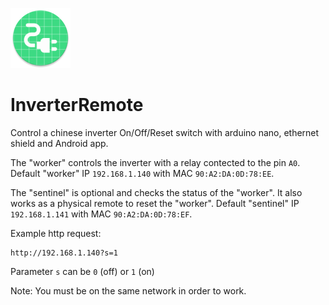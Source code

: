 ![](https://github.com/darkbox/InverterRemote/blob/main/InverterRemoteAndroid/app/src/main/res/mipmap-xhdpi/ic_launcher_round.png?raw=true)
# InverterRemote
Control a chinese inverter On/Off/Reset switch with arduino nano, ethernet shield and Android app.

The "worker" controls the inverter with a relay contected to the pin `A0`.
Default "worker" IP `192.168.1.140` with MAC `90:A2:DA:0D:78:EE`.

The "sentinel" is optional and checks the status of the "worker". It also works as a physical remote to reset the "worker".
Default "sentinel" IP `192.168.1.141` with MAC `90:A2:DA:0D:78:EF`.

Example http request:
```http
http://192.168.1.140?s=1
```
Parameter `s` can be `0` (off) or `1` (on)

Note: You must be on the same network in order to work.
